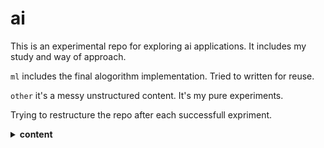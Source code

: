 # ai
This is an experimental repo for exploring ai applications. It includes my study and way of approach.

`ml` includes the final alogorithm implementation. Tried to written for reuse.

`other` it's a messy unstructured content. It's my pure experiments.

Trying to restructure the repo after each successfull expriment.

 <details>
  <summary><b>content</b></summary>
        <a href="https://github.com/jassim-jasmin/ai/blob/master/ml/classification/text/sentiment_analysis/ReadMe.md">sentiment analysis</a>
        <br>
        <a href="https://github.com/jassim-jasmin/ai/blob/master/other/learn/some_maths/conditional_probability.py">conditinal probability</a>
</details>
